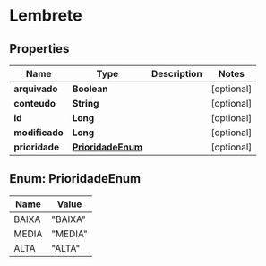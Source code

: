 
# Lembrete

## Properties
Name | Type | Description | Notes
------------ | ------------- | ------------- | -------------
**arquivado** | **Boolean** |  |  [optional]
**conteudo** | **String** |  |  [optional]
**id** | **Long** |  |  [optional]
**modificado** | **Long** |  |  [optional]
**prioridade** | [**PrioridadeEnum**](#PrioridadeEnum) |  |  [optional]


<a name="PrioridadeEnum"></a>
## Enum: PrioridadeEnum
Name | Value
---- | -----
BAIXA | &quot;BAIXA&quot;
MEDIA | &quot;MEDIA&quot;
ALTA | &quot;ALTA&quot;



